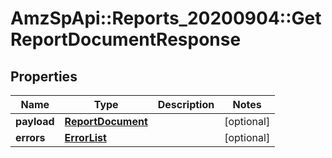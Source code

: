 # AmzSpApi::Reports_20200904::GetReportDocumentResponse

## Properties
Name | Type | Description | Notes
------------ | ------------- | ------------- | -------------
**payload** | [**ReportDocument**](ReportDocument.md) |  | [optional] 
**errors** | [**ErrorList**](ErrorList.md) |  | [optional] 

